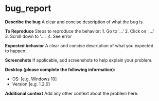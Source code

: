 # bug_report

**Describe the bug** A clear and concise description of what the bug is.

**To Reproduce** Steps to reproduce the behavior: 1. Go to '...' 2. Click on '....' 3. Scroll down to '....' 4. See error

**Expected behavior** A clear and concise description of what you expected to happen.

**Screenshots** If applicable, add screenshots to help explain your problem.

**Desktop (please complete the following information):**

* OS: \[e.g. Windows 10]
* Version \[e.g. 1.2.0]

**Additional context** Add any other context about the problem here.
